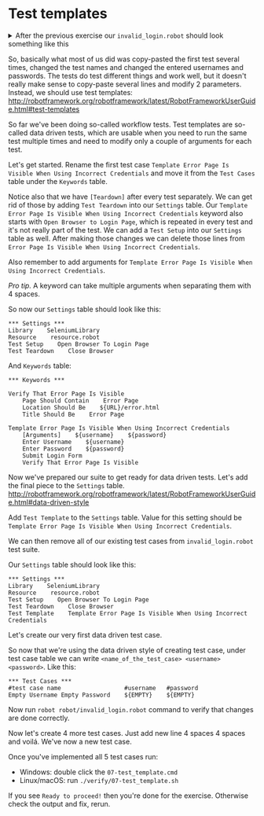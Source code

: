# Test templates

<details>
    <summary>After the previous exercise our <code>invalid_login.robot</code>
    should look something like this</summary>

```
*** Settings ***
Library    SeleniumLibrary
Resource    resource.robot

*** Variables ***

*** Test Cases ***

Error Page Should Be Visible After Invalid Login With Empty And Space
    Open Browser To Login Page
    Enter Username    ${EMPTY}
    Enter Password    ${SPACE*2}
    Submit Login Form
    Verify That Error Page Is Visible
    [Teardown]    Close Browser

Error Page Should Be Visible After Invalid Login With Valid Username And Invalid Password
    Open Browser To Login Page
    Enter Username    ${USERNAME}
    Enter Password    asdsadsa
    Submit Login Form
    Verify That Error Page Is Visible
    [Teardown]    Close Browser

Error Page Should Be Visible After Invalid Login With Invalid Username And Valid Password
    Open Browser To Login Page
    Enter Username    asdsadsa
    Enter Password    ${PASSWORD}
    Submit Login Form
    Verify That Error Page Is Visible
    [Teardown]    Close Browser

*** Keywords ***

Verify That Error Page Is Visible
    Page Should Contain    Error Page
    Location Should Be    ${URL}/error.html
    Title Should Be    Error Page
```

</details>

So, basically what most of us did was copy-pasted the first test several times, changed the test names
and changed the entered usernames and passwords. The tests do test different things and work well, but it
doesn't really make sense to copy-paste several lines and modify 2 parameters. Instead, we should use
test templates: http://robotframework.org/robotframework/latest/RobotFrameworkUserGuide.html#test-templates

So far we've been doing so-called workflow tests. Test templates are so-called data driven tests, which are
usable when you need to run the same test multiple times and need to modify only a couple of arguments for
each test.

Let's get started. Rename the first test case `Template Error Page Is Visible When Using Incorrect Credentials`
and move it from the `Test Cases` table under the `Keywords` table.

Notice also that we have `[Teardown]` after every test separately. We can get rid of those by adding `Test Teardown`
into our `Settings` table. Our `Template Error Page Is Visible When Using Incorrect Credentials` keyword also
starts with `Open Browser to Login Page`, which is repeated in every test and it's not really part of the test. We
can add a `Test Setup` into our `Settings` table as well. After making those changes we can delete those lines
from `Error Page Is Visible When Using Incorrect Credentials`.

Also remember to add arguments for `Template Error Page Is Visible When Using Incorrect Credentials`.

*Pro tip.* A keyword can take multiple arguments when separating them with 4 spaces.

So now our `Settings` table should look like this:

```
*** Settings ***
Library    SeleniumLibrary
Resource    resource.robot
Test Setup    Open Browser To Login Page
Test Teardown    Close Browser
```

And `Keywords` table:

```
*** Keywords ***

Verify That Error Page Is Visible
    Page Should Contain    Error Page
    Location Should Be    ${URL}/error.html
    Title Should Be    Error Page

Template Error Page Is Visible When Using Incorrect Credentials
    [Arguments]    ${username}    ${password}
    Enter Username    ${username}
    Enter Password    ${password}
    Submit Login Form
    Verify That Error Page Is Visible
```


Now we've prepared our suite to get ready for data driven tests. Let's add the final piece to the `Settings` table.
http://robotframework.org/robotframework/latest/RobotFrameworkUserGuide.html#data-driven-style

Add `Test Template` to the `Settings` table. Value for this setting should be
`Template Error Page Is Visible When Using Incorrect Credentials`.

We can then remove all of our existing test cases from `invalid_login.robot` test suite.

Our `Settings` table should look like this:

```
*** Settings ***
Library    SeleniumLibrary
Resource    resource.robot
Test Setup    Open Browser To Login Page
Test Teardown    Close Browser
Test Template    Template Error Page Is Visible When Using Incorrect Credentials
```

Let's create our very first data driven test case.

So now that we're using the data driven style of creating test case, under test case table we can write `<name_of_the_test_case> <username> <password>`. Like this:

```
*** Test Cases ***
#test case name                  #username   #password
Empty Username Empty Password    ${EMPTY}    ${EMPTY}
```

Now run `robot robot/invalid_login.robot` command to verify that changes are done correctly.

Now let's create 4 more test cases. Just add new line <name of the test case> 4 spaces <username> 4 spaces <password> and voilá. We've now a new test case.

Once you've implemented all 5 test cases run:

  - Windows: double click the `07-test_template.cmd`
  - Linux/macOS: run `./verify/07-test_template.sh`

If you see `Ready to proceed!` then you're done for the exercise. Otherwise check the output and fix, rerun.
